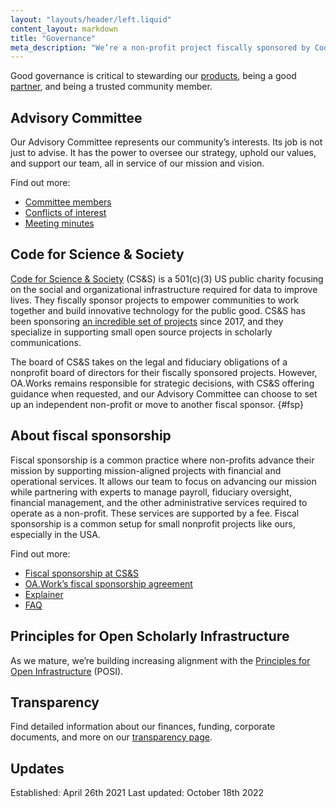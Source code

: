 ```yaml
---
layout: "layouts/header/left.liquid"
content_layout: markdown
title: "Governance"
meta_description: "We’re a non-profit project fiscally sponsored by Code for Science & Society and governed by our Advisory Committee."
---
```


Good governance is critical to stewarding our [products](https://oa.works/products/), being a good [partner](https://oa.works/people/partners/), and being a trusted community member.

## Advisory Committee

Our Advisory Committee represents our community’s interests. Its job is not just to advise. It has the power to oversee our strategy, uphold our values, and support our team, all in service of our mission and vision.

Find out more:
- [Committee members](https://oa.works/people/advisory-committee/)
- [Conflicts of interest](https://drive.google.com/drive/folders/1DJQKX8jUvgQLKYkSyBZSZ5DubxNj3nj6?usp=sharing)
- [Meeting minutes](https://drive.google.com/drive/folders/1BRmxtsdw5_IIcyRCFoLPSNLs070vbl3T?usp=sharing)

## Code for Science & Society

[Code for Science & Society](https://www.codeforsociety.org/) (CS&S) is a 501(c)(3) US public charity focusing on the social and organizational infrastructure required for data to improve lives. They fiscally sponsor projects to empower communities to work together and build innovative technology for the public good. CS&S has been sponsoring [an incredible set of projects](https://www.codeforsociety.org/fsp/projects) since 2017, and they specialize in supporting small open source projects in scholarly communications.

The board of CS&S takes on the legal and fiduciary obligations of a nonprofit board of directors for their fiscally sponsored projects. However, OA.Works remains responsible for strategic decisions, with CS&S offering guidance when requested, and our Advisory Committee can choose to set up an independent non-profit or move to another fiscal sponsor. {#fsp}

## About fiscal sponsorship

Fiscal sponsorship is a common practice where non-profits advance their mission by supporting mission-aligned projects with financial and operational services. It allows our team to focus on advancing our mission while partnering with experts to manage payroll, fiduciary oversight, financial management, and the other administrative services required to operate as a non-profit. These services are supported by a fee. Fiscal sponsorship is a common setup for small nonprofit projects like ours, especially in the USA.

Find out more:
- [Fiscal sponsorship at CS&S](https://www.codeforsociety.org/fsp)
- [OA.Work’s fiscal sponsorship agreement](https://drive.google.com/file/d/1R-Xz6ni4AU6xzPB6diVO_76P6JMhbWl-/view)
- [Explainer](https://www.councilofnonprofits.org/tools-resources/fiscal-sponsorship-nonprofits)
- [FAQ](https://newventurefund.org/who-we-are/faq/)

## Principles for Open Scholarly Infrastructure

As we mature, we’re building increasing alignment with the [Principles for Open Infrastructure](https://openscholarlyinfrastructure.org/) (POSI).

## Transparency

Find detailed information about our finances, funding, corporate documents, and more on our [transparency page](https://oa.works/policies/transparency).

## Updates

Established: April 26th 2021
Last updated: October 18th 2022
